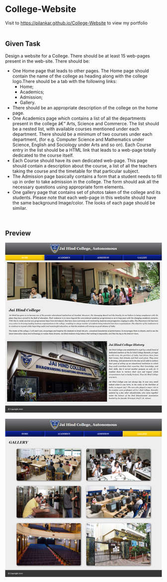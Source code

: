 # College-Website
Visit to 
https://pilankar.github.io/College-Website
to view my portfolio
<br/><br>

## Given Task
<p align="left">
Design a website for a College. There should be at least 15 web-pages present in the web-site. There should be:
<br>
<ul>
<li>One Home page that leads to other pages. The Home page should contain the name of the
college as heading along with the college logo.There should be a tab with the following links:
<ul type="square">
<li>Home;</li>
<li>Academics;</li>
<li>Admission;</li>
<li>Gallery.</li>
</ul>
</li>

<li>There should be an appropriate description of the college on the home page.</li>
<li>One Academics page which contains a list of all the departments present in the college â€“ Arts, Science and Commerce. The list should be a nested list, with available courses mentioned under each department. There should be a minimum of two courses under each department, (for e.g. Computer Science and Mathematics under Science, English and Sociology under Arts and so on). Each Course entry in the list should be a HTML link that leads to a web-page
totally dedicated to the course itself.</li>
<li> Each Course should have its own dedicated web-page. This page should contain a description about the course, a list of all the teachers taking the course and the timetable for that particular subject.</li>
<li>The Admission page basically contains a form that a student needs to fill up in order to take admission in the college. The form should ask all the necessary questions using appropriate form elements.</li>
<li>One gallery page that contains set of photos taken of the college and its students. Please note that each web-page in this website should have the same background Image/color. The looks of each page should be similar.</li>
</ul>
</p>

<br/>

## Preview
<p align="left">
<img src="CollegePortal-Home.png" width="700"/>
<br><br>
<img src="CollegePortal-Gallery.png" width="700"/>
</p>
